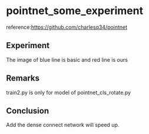 # pointnet_some_experiment

reference:https://github.com/charlesq34/pointnet

## Experiment
The image of blue line is basic and red line is ours

## Remarks
train2.py is only for model of pointnet_cls_rotate.py

## Conclusion
Add the dense connect network will speed up.
